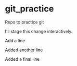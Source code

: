 # git_practice
Repo to practice git


I'll stage this change interactively. 

Add a line

Added another line 

Added a final line
